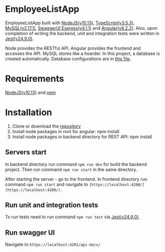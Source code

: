 # EmployeeListApp
 
EmployeeListApp built with [NodeJS(v10.13)](https://nodejs.org/uk/), [TypeScript(v3.5.3)](https://www.typescriptlang.org/), [MySQL(v2.17.1)](https://www.mysql.com/), [SwaggerUI Express(v4.1.1)](https://swagger.io/tools/swagger-ui/) and [Angular(v8.2.2)](https://angular.io/). Also, upon completion of writing the backend, unit and integration tests were written in [Jest(v24.9.0)](https://jestjs.io/en/).

Node provides the RESTful API. Angular provides the frontend and accesses the API. MySQL stores like a hoarder. In this project, a database is created automatically. Database configurations are in [this file](https://github.com/Ihnatiev/EmployeeListApp/blob/master/backend/api/config/DBkeys.ts).

# Requirements
 [NodeJS(v10.13)](https://nodejs.org/uk/) and [npm](https://docs.npmjs.com/)

# Installation
1. Clone or download the [repository](https://github.com/Ihnatiev/EmployeeListApp.git)
2. Install node packages in root for angular: npm install
3. Install node packages in backend directory for REST API: npm install

## Servers start
In backend directory run command `npm run dev` for build the backend project.
Then run command `npm run start` in the same directory.

After starting the server - go to the frontend.
In frontend directory run command `npm run start` and navigate to `[https://localhost:4200/](https://localhost:4200/)`. 

## Run unit and integration tests

To run tests need to run command `npm run test` via [Jest(v24.9.0)](https://jestjs.io/en/).

## Run swagger UI

Navigate to `https://localhost:4201/api-docs/`
